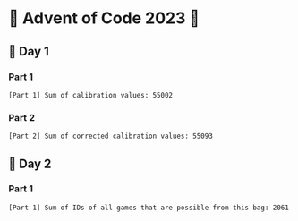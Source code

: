 # 🎄 Advent of Code 2023 🎄

## 📅 Day 1

### Part 1
```
[Part 1] Sum of calibration values: 55002
```

### Part 2
```
[Part 2] Sum of corrected calibration values: 55093
```

## 📅 Day 2

### Part 1
```
[Part 1] Sum of IDs of all games that are possible from this bag: 2061
```

